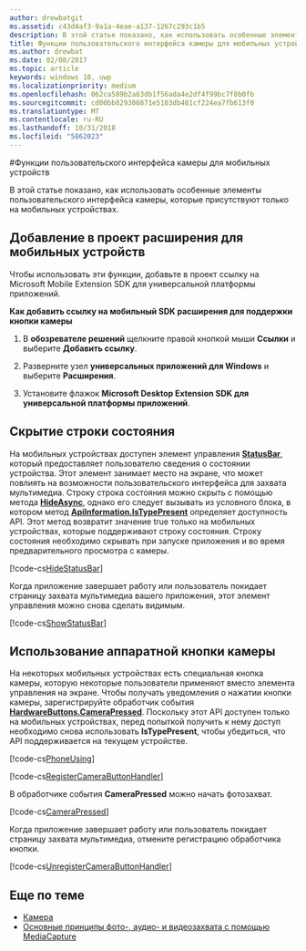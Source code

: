 ```yaml
---
author: drewbatgit
ms.assetid: c43d4af3-9a1a-4eae-a137-1267c293c1b5
description: В этой статье показано, как использовать особенные элементы пользовательского интерфейса камеры, которые присутствуют только на мобильных устройствах.
title: Функции пользовательского интерфейса камеры для мобильных устройств
ms.author: drewbat
ms.date: 02/08/2017
ms.topic: article
keywords: windows 10, uwp
ms.localizationpriority: medium
ms.openlocfilehash: 062ca589b2a63db1f56ada4e2df4f99bc7f8b0fb
ms.sourcegitcommit: cd00bb829306871e5103db481cf224ea7fb613f0
ms.translationtype: MT
ms.contentlocale: ru-RU
ms.lasthandoff: 10/31/2018
ms.locfileid: "5862023"
---
```

#<a name="camera-ui-features-for-mobile-devices"></a>Функции пользовательского интерфейса камеры для мобильных устройств

В этой статье показано, как использовать особенные элементы пользовательского интерфейса камеры, которые присутствуют только на мобильных устройствах. 

## <a name="add-the-mobile-extension-to-your-project"></a>Добавление в проект расширения для мобильных устройств 

Чтобы использовать эти функции, добавьте в проект ссылку на Microsoft Mobile Extension SDK для универсальной платформы приложений.

**Как добавить ссылку на мобильный SDK расширения для поддержки кнопки камеры**

1.  В **обозревателе решений** щелкните правой кнопкой мыши **Ссылки** и выберите **Добавить ссылку**.

2.  Разверните узел **универсальных приложений для Windows** и выберите **Расширения**.

3.  Установите флажок **Microsoft Desktop Extension SDK для универсальной платформы приложений**.

## <a name="hide-the-status-bar"></a>Скрытие строки состояния

На мобильных устройствах доступен элемент управления [**StatusBar**](https://msdn.microsoft.com/library/windows/apps/dn633864), который предоставляет пользователю сведения о состоянии устройства. Этот элемент занимает место на экране, что может повлиять на возможности пользовательского интерфейса для захвата мультимедиа. Строку строка состояния можно скрыть с помощью метода [**HideAsync**](https://msdn.microsoft.com/library/windows/apps/dn610339), однако его следует вызывать из условного блока, в котором метод [**ApiInformation.IsTypePresent**](https://msdn.microsoft.com/library/windows/apps/dn949016) определяет доступность API. Этот метод возвратит значение true только на мобильных устройствах, которые поддерживают строку состояния. Строку состояния необходимо скрывать при запуске приложения и во время предварительного просмотра с камеры.

[!code-cs[HideStatusBar](./code/BasicMediaCaptureWin10/cs/MainPage.xaml.cs#SnippetHideStatusBar)]

Когда приложение завершает работу или пользователь покидает страницу захвата мультимедиа вашего приложения, этот элемент управления можно снова сделать видимым.

[!code-cs[ShowStatusBar](./code/BasicMediaCaptureWin10/cs/MainPage.xaml.cs#SnippetShowStatusBar)]

## <a name="use-the-hardware-camera-button"></a>Использование аппаратной кнопки камеры

На некоторых мобильных устройствах есть специальная кнопка камеры, которую некоторые пользователи применяют вместо элемента управления на экране. Чтобы получать уведомления о нажатии кнопки камеры, зарегистрируйте обработчик события [**HardwareButtons.CameraPressed**](https://msdn.microsoft.com/library/windows/apps/dn653805). Поскольку этот API доступен только на мобильных устройствах, перед попыткой получить к нему доступ необходимо снова использовать **IsTypePresent**, чтобы убедиться, что API поддерживается на текущем устройстве.

[!code-cs[PhoneUsing](./code/BasicMediaCaptureWin10/cs/MainPage.xaml.cs#SnippetPhoneUsing)]

[!code-cs[RegisterCameraButtonHandler](./code/BasicMediaCaptureWin10/cs/MainPage.xaml.cs#SnippetRegisterCameraButtonHandler)]

В обработчике события **CameraPressed** можно начать фотозахват.

[!code-cs[CameraPressed](./code/BasicMediaCaptureWin10/cs/MainPage.xaml.cs#SnippetCameraPressed)]

Когда приложение завершает работу или пользователь покидает страницу захвата мультимедиа, отмените регистрацию обработчика кнопки.

[!code-cs[UnregisterCameraButtonHandler](./code/BasicMediaCaptureWin10/cs/MainPage.xaml.cs#SnippetUnregisterCameraButtonHandler)]

## <a name="related-topics"></a>Еще по теме

* [Камера](camera.md)
* [Основные принципы фото-, аудио- и видеозахвата с помощью MediaCapture](basic-photo-video-and-audio-capture-with-MediaCapture.md)





